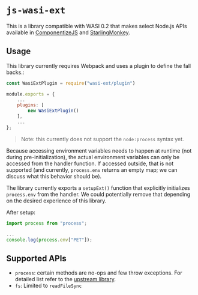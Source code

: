 # `js-wasi-ext`

This is a library compatible with WASI 0.2 that makes select Node.js APIs available in
[ComponentizeJS](https://github.com/bytecodealliance/componentizeJS/) and
[StarlingMonkey](https://github.com/bytecodealliance/starlingmonkey).

## Usage

This library currently requires Webpack and uses a plugin to define the fall backs.:

```js
const WasiExtPlugin = require("wasi-ext/plugin")

module.exports = {
    ...
    plugins: [
        new WasiExtPlugin()
    ],
    ...
};

```

> Note: this currently does not support the `node:process` syntax yet.

Because accessing environment variables needs to happen at runtime (not during
pre-initialization), the actual environment variables can only be accessed from
the handler function. If accessed outside, that is not supported (and currently,
`process.env` returns an empty map; we can discuss what this behavior should be).

The library currently exports a `setupExt()` function that explicitly initializes
`process.env` from the handler. We could potentially remove that depending on the
desired experience of this library.

After setup:

```js
import process from "process";

...
console.log(process.env["PET"]);
```

## Supported APIs

* `process`: certain methods are no-ops and few throw exceptions. For detailed list refer to the [upstream library](https://github.com/defunctzombie/node-process/blob/master/browser.js). 
* `fs`: Limited to `readFileSync`


